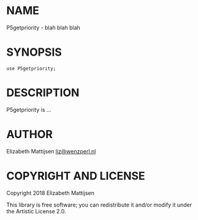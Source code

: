 NAME
====

P5getpriority - blah blah blah

SYNOPSIS
========

    use P5getpriority;

DESCRIPTION
===========

P5getpriority is ...

AUTHOR
======

Elizabeth Mattijsen <liz@wenzperl.nl>

COPYRIGHT AND LICENSE
=====================

Copyright 2018 Elizabeth Mattijsen

This library is free software; you can redistribute it and/or modify it under the Artistic License 2.0.

